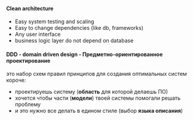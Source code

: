 #### Clean architecture
* Easy system testing and scaling
* Easy to change dependencies (like db, frameworks)
* Any user interface
* business logic layer do not depend on database<br>

#### DDD - domain driven design - Предметно-ориентированное проектирование
это набор схем правил принципов для создания оптимальных систем
короче:
- проектируешь систему (**область** для которой делаешь ПО)
- хочется чтобы части (**модели**) твоей системы помогали решать проблему
- и это нужно все делать в едином стиле (выбор **языка описания**)